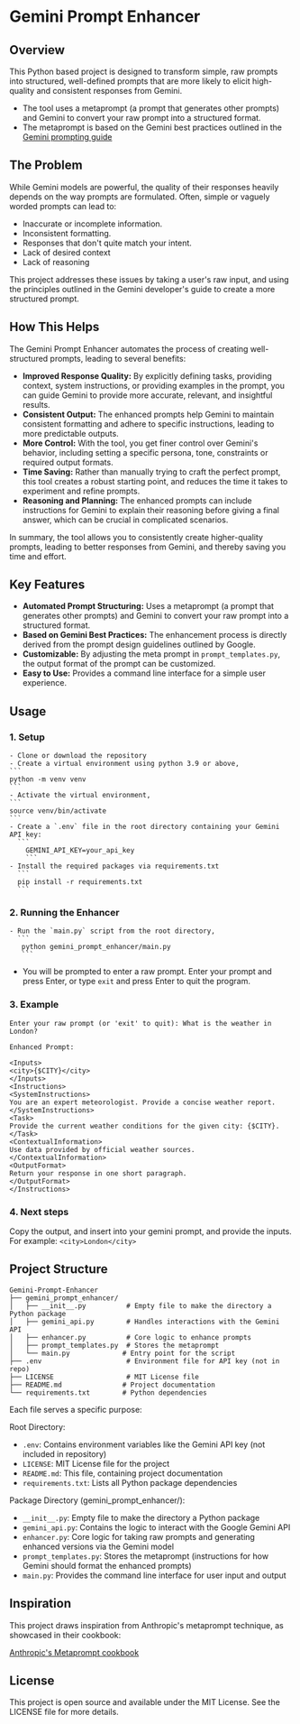 # Gemini Prompt Enhancer

## Overview

This Python based project is designed to transform simple, raw prompts into structured, well-defined prompts that are more likely to elicit high-quality and consistent responses from Gemini. 
- The tool uses a metaprompt (a prompt that generates other prompts) and Gemini to convert your raw prompt into a structured format. 
- The metaprompt is based on the Gemini best practices outlined in the [Gemini prompting guide](https://cloud.google.com/vertex-ai/generative-ai/docs/learn/prompts/prompt-design-strategies)


## The Problem

While Gemini models are powerful, the quality of their responses heavily depends on the way prompts are formulated. Often, simple or vaguely worded prompts can lead to:

- Inaccurate or incomplete information.
- Inconsistent formatting.
- Responses that don't quite match your intent.
- Lack of desired context
- Lack of reasoning

This project addresses these issues by taking a user's raw input, and using the principles outlined in the Gemini developer's guide to create a more structured prompt.

## How This Helps

The Gemini Prompt Enhancer automates the process of creating well-structured prompts, leading to several benefits:

- **Improved Response Quality:** By explicitly defining tasks, providing context, system instructions, or providing examples in the prompt, you can guide Gemini to provide more accurate, relevant, and insightful results.
- **Consistent Output:**  The enhanced prompts help Gemini to maintain consistent formatting and adhere to specific instructions, leading to more predictable outputs.
- **More Control:** With the tool, you get finer control over Gemini's behavior, including setting a specific persona, tone, constraints or required output formats.
- **Time Saving:** Rather than manually trying to craft the perfect prompt, this tool creates a robust starting point, and reduces the time it takes to experiment and refine prompts.
- **Reasoning and Planning:** The enhanced prompts can include instructions for Gemini to explain their reasoning before giving a final answer, which can be crucial in complicated scenarios.

In summary, the tool allows you to consistently create higher-quality prompts, leading to better responses from Gemini, and thereby saving you time and effort.

## Key Features

- **Automated Prompt Structuring:** Uses a metaprompt (a prompt that generates other prompts) and Gemini to convert your raw prompt into a structured format.
- **Based on Gemini Best Practices:** The enhancement process is directly derived from the prompt design guidelines outlined by Google.
- **Customizable:** By adjusting the meta prompt in `prompt_templates.py`, the output format of the prompt can be customized.
- **Easy to Use:** Provides a command line interface for a simple user experience.

## Usage

### 1. Setup
    - Clone or download the repository
    - Create a virtual environment using python 3.9 or above,
    ```
    python -m venv venv
    ```
    - Activate the virtual environment,
    ```
    source venv/bin/activate
    ```
    - Create a `.env` file in the root directory containing your Gemini API key:
      ```
        GEMINI_API_KEY=your_api_key
        ```
    - Install the required packages via requirements.txt
      ```
      pip install -r requirements.txt
      ```
### 2. Running the Enhancer
    - Run the `main.py` script from the root directory,
      ```
       python gemini_prompt_enhancer/main.py
       ```
   - You will be prompted to enter a raw prompt. Enter your prompt and press Enter, or type `exit` and press Enter to quit the program.

### 3. Example
```
Enter your raw prompt (or 'exit' to quit): What is the weather in London?

Enhanced Prompt:

<Inputs>
<city>{$CITY}</city>
</Inputs>
<Instructions>
<SystemInstructions>
You are an expert meteorologist. Provide a concise weather report.
</SystemInstructions>
<Task>
Provide the current weather conditions for the given city: {$CITY}.
</Task>
<ContextualInformation>
Use data provided by official weather sources.
</ContextualInformation>
<OutputFormat>
Return your response in one short paragraph.
</OutputFormat>
</Instructions>
```
### 4. Next steps
Copy the output, and insert into your gemini prompt, and provide the inputs.
For example:
``` <city>London</city> ```

## Project Structure
```
Gemini-Prompt-Enhancer
├── gemini_prompt_enhancer/
│   ├── __init__.py          # Empty file to make the directory a Python package
│   ├── gemini_api.py        # Handles interactions with the Gemini API
│   ├── enhancer.py          # Core logic to enhance prompts
│   ├── prompt_templates.py  # Stores the metaprompt
│   └── main.py             # Entry point for the script
├── .env                     # Environment file for API key (not in repo)
├── LICENSE                  # MIT License file
├── README.md               # Project documentation
└── requirements.txt        # Python dependencies
```

Each file serves a specific purpose:

Root Directory:
- `.env`: Contains environment variables like the Gemini API key (not included in repository)
- `LICENSE`: MIT License file for the project
- `README.md`: This file, containing project documentation
- `requirements.txt`: Lists all Python package dependencies

Package Directory (gemini_prompt_enhancer/):
- `__init__.py`: Empty file to make the directory a Python package
- `gemini_api.py`: Contains the logic to interact with the Google Gemini API
- `enhancer.py`: Core logic for taking raw prompts and generating enhanced versions via the Gemini model
- `prompt_templates.py`: Stores the metaprompt (instructions for how Gemini should format the enhanced prompts)
- `main.py`: Provides the command line interface for user input and output

## Inspiration

This project draws inspiration from Anthropic's metaprompt technique, as showcased in their cookbook:

[Anthropic's Metaprompt cookbook](https://github.com/anthropics/anthropic-cookbook/blob/main/misc/metaprompt.ipynb)

## License

This project is open source and available under the MIT License. See the LICENSE file for more details.